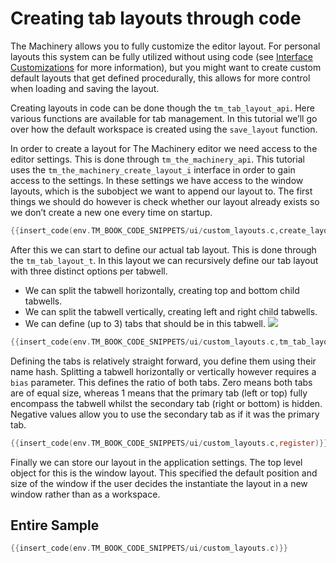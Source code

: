 # Creating tab layouts through code

The Machinery allows you to fully customize the editor layout. For personal layouts this system can be fully utilized without using code (see [Interface Customizations]({{the_machinery_book}}the_editor/customizations) for more information), but you might want to create custom default layouts that get defined procedurally, this allows for more control when loading and saving the layout.

Creating layouts in code can be done though the `tm_tab_layout_api`. Here various functions are available for tab management. In this tutorial we’ll go over how the default workspace is created using the `save_layout` function.

In order to create a layout for The Machinery editor we need access to the editor settings. This is done through `tm_the_machinery_api`. This tutorial uses the `tm_the_machinery_create_layout_i` interface in order to gain access to the settings. In these settings we have access to the window layouts, which is the subobject we want to append our layout to. The first things we should do however is check whether our layout already exists so we don’t create a new one every time on startup.

```c
{{insert_code(env.TM_BOOK_CODE_SNIPPETS/ui/custom_layouts.c,create_layout)}}
```

After this we can start to define our actual tab layout. This is done through the `tm_tab_layout_t`. In this layout we can recursively define our tab layout with three distinct options per tabwell.

- We can split the tabwell horizontally, creating top and bottom child tabwells.
- We can split the tabwell vertically, creating left and right child tabwells.
- We can define (up to 3) tabs that should be in this tabwell.
![](https://www.dropbox.com/s/ggiq4uv6htgwnpj/tm_tut_default_layout.png?dl=1)

```c
{{insert_code(env.TM_BOOK_CODE_SNIPPETS/ui/custom_layouts.c,tm_tab_layout_t)}}
```

Defining the tabs is relatively straight forward, you define them using their name hash. Splitting a tabwell horizontally or vertically however requires a `bias` parameter. This defines the ratio of both tabs. Zero means both tabs are of equal size, whereas 1 means that the primary tab (left or top) fully encompass the tabwell whilst the secondary tab (right or bottom) is hidden. Negative values allow you to use the secondary tab as if it was the primary tab.

```c
{{insert_code(env.TM_BOOK_CODE_SNIPPETS/ui/custom_layouts.c,register)}}
```

Finally we can store our layout in the application settings. The top level object for this is the
window layout. This specified the default position and size of the window if the user decides the
instantiate the layout in a new window rather than as a workspace. 

## Entire Sample

```c
{{insert_code(env.TM_BOOK_CODE_SNIPPETS/ui/custom_layouts.c)}}
```
